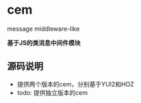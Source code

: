 ﻿cem
===

message middleware-like

__基于JS的类消息中间件模块__

## 源码说明

* 提供两个版本的cem，分别基于YUI2和HOZ
* todo: 提供独立版本的cem